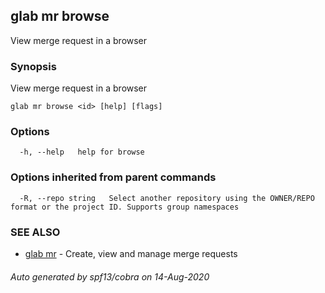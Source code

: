 ## glab mr browse

View merge request in a browser

### Synopsis

View merge request in a browser

```
glab mr browse <id> [help] [flags]
```

### Options

```
  -h, --help   help for browse
```

### Options inherited from parent commands

```
  -R, --repo string   Select another repository using the OWNER/REPO format or the project ID. Supports group namespaces
```

### SEE ALSO

* [glab mr](glab_mr.md)	 - Create, view and manage merge requests

###### Auto generated by spf13/cobra on 14-Aug-2020
